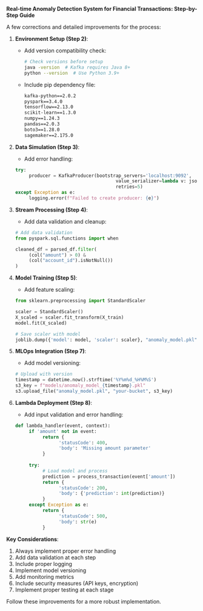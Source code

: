 **Real-time Anomaly Detection System for Financial Transactions: Step-by-Step Guide**

A few corrections and detailed improvements for the process:

1. **Environment Setup (Step 2)**:
    - Add version compatibility check:
      ```bash
      # Check versions before setup
      java -version  # Kafka requires Java 8+
      python --version  # Use Python 3.9+
      ```
    - Include pip dependency file:
      ```requirements.txt
      kafka-python==2.0.2
      pyspark==3.4.0
      tensorflow==2.13.0
      scikit-learn==1.3.0
      numpy==1.24.3
      pandas==2.0.3
      boto3==1.28.0
      sagemaker==2.175.0
      ```

2. **Data Simulation (Step 3)**:
    - Add error handling:
    ```python
    try:
         producer = KafkaProducer(bootstrap_servers='localhost:9092',
                                         value_serializer=lambda v: json.dumps(v).encode('utf-8'),
                                         retries=5)
    except Exception as e:
         logging.error(f"Failed to create producer: {e}")
    ```

3. **Stream Processing (Step 4)**:
    - Add data validation and cleanup:
    ```python
    # Add data validation
    from pyspark.sql.functions import when
    
    cleaned_df = parsed_df.filter(
         (col("amount") > 0) & 
         (col("account_id").isNotNull())
    )
    ```

4. **Model Training (Step 5)**:
    - Add feature scaling:
    ```python
    from sklearn.preprocessing import StandardScaler
    
    scaler = StandardScaler()
    X_scaled = scaler.fit_transform(X_train)
    model.fit(X_scaled)
    
    # Save scaler with model
    joblib.dump({'model': model, 'scaler': scaler}, "anomaly_model.pkl")
    ```

5. **MLOps Integration (Step 7)**:
    - Add model versioning:
    ```python
    # Upload with version
    timestamp = datetime.now().strftime('%Y%m%d_%H%M%S')
    s3_key = f"models/anomaly_model_{timestamp}.pkl"
    s3.upload_file("anomaly_model.pkl", "your-bucket", s3_key)
    ```

6. **Lambda Deployment (Step 8)**:
    - Add input validation and error handling:
    ```python
    def lambda_handler(event, context):
         if 'amount' not in event:
              return {
                    'statusCode': 400,
                    'body': 'Missing amount parameter'
              }
         
         try:
              # Load model and process
              prediction = process_transaction(event['amount'])
              return {
                    'statusCode': 200,
                    'body': {'prediction': int(prediction)}
              }
         except Exception as e:
              return {
                    'statusCode': 500,
                    'body': str(e)
              }
    ```

**Key Considerations**:
1. Always implement proper error handling
2. Add data validation at each step
3. Include proper logging
4. Implement model versioning
5. Add monitoring metrics
6. Include security measures (API keys, encryption)
7. Implement proper testing at each stage

Follow these improvements for a more robust implementation.
